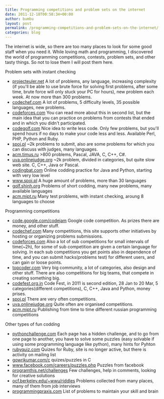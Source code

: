```yaml
---
title: Programming competitions and problem sets on the internet
date: 2011-12-18T00:58:34+00:00
author: bumbu
layout: post
permalink: /programming-competitions-and-problem-sets-on-the-internet/
categories: blog
---
```

The internet is wide, so there are too many places to look for some good staff when you need it. While loving math and programming, I discovered the world of programming competitions, contests, problem sets, and other tasty things. So not to lose them I will post them here.

Problem sets with instant checking
<ul>
	<li><a href="http://projecteuler.net/" rel="nofollow">projecteuler.net</a> A lot of problems, any language, increasing complexity (if you'll be able to use brute force for solving first problems, after some time, brute force will only stuck your PC for hours), new problem each week. At now more than 300 problems.</li><!--more-->
	<li><a href="http://www.codechef.com/" rel="nofollow">codechef.com</a> A lot of problems, 5 difficulty levels, 35 possible languages, new problems.</li>
	<li><a href="http://www.codeforces.com/" rel="nofollow">codeforces.com</a> You can read more about this in second list, but the main idea that you can practice on problems from contests that ended and in which you didn't participated.</li>
	<li><a href="http://codegolf.com/" rel="nofollow">codegolf.com</a> Nice idea to write less code. Only few problems, but you'll spend hours if no days to make your code less and less. Available Perl, PHP, Python and Ruby.</li>
	<li><a href="http://www.spoj.pl/" rel="nofollow">spoj.pl</a> ~2k problems to submit, also are some problems for which you can discuss with judges, many languages.</li>
	<li><a href="http://acm.timus.ru/" rel="nofollow">acm.timus.ru</a> &gt;800 problems, Pascal, JAVA, C, C++, C#.</li>
	<li><a href="http://uva.onlinejudge.org/" rel="nofollow">uva.onlinejudge.org</a> ~2k problem, divided in categories, but quite slow web site. C, C++, Java or Pascal.</li>
	<li><a href="http://codingbat.com/">codingbat.com</a> Online codding practice for Java and Python, starting with very low level</li>
	<li><a title="spoj.pl" href="http://www.spoj.pl/">www.spoj.pl</a> A huge amount of problems, more than 30 languages</li>
	<li><a href="http://golf.shinh.org/">golf.shinh.org</a> Problems of short codding, many new problems, many available languages</li>
	<li><a href="http://acm.mipt.ru/">acm.mipt.ru</a> Many test problems, with instant checking, aroung 8 languages to choose</li>
</ul>
Programming competitions
<ul>
	<li><a href="http://code.google.com/codejam">code.google.com/codejam</a> Google code competition. As prizes there are money, and other stuff.</li>
	<li><a href="http://www.codechef.com/" rel="nofollow">codechef.com</a> Many competitions, this site supports other initiatives by hosting or organizing problems submissions.</li>
	<li><a href="http://www.codeforces.com/" rel="nofollow">codeforces.com</a> Also a lot of sub competitions for small intervals of time(~2h), for some of sub competition are given a certain language for solving. In each sub competitions you get points also in dependence of time, and you can submit hacks(problems test) for different users, and can gain or loose points.</li>
	<li><a href="http://www.topcoder.com/" rel="nofollow">topcoder.com</a> Very big community, a lot of categories, also design and other stuff. There are also competitions for big teams, that compete in creating something big.</li>
	<li><a href="http://codefest.org.in/" rel="nofollow">codefest.org.in</a> Code Fest, in 2011 is second edition, 28 Jan to 20 Mar, 5 categories(different competitions), C, C++, Java and Python, money prises.</li>
	<li><a href="http://www.spoj.pl/" rel="nofollow">spoj.pl</a> There are very often competitions.</li>
	<li><a href="http://uva.onlinejudge.org/" rel="nofollow">uva.onlinejudge.org</a> Quite often are organised competitions.</li>
	<li><a href="http://acm.mipt.ru/">acm.mipt.ru</a> Publishing from time to time different russian programming competitions</li>
</ul>
Other types of fun codding
<ul>
	<li><a href="http://www.pythonchallenge.com/">pythonchallenge.com</a> Each page has a hidden challenge, and to go from one page to another, you have to solve some puzzles (easy solvable if using some programming language like python), many hints for Pyhton</li>
	<li><a href="http://rubyquiz.com/">rubyquiz.com</a> Quizes for Ruby, site is no longer active, but there is activity on mailing list</li>
	<li><a href="http://www.gowrikumar.com/c/index.html">gowrikumar.com/c</a> quizes/puzzles in C</li>
	<li><a href="http://www.facebook.com/careers/puzzles.php">www.facebook.com/careers/puzzles.php</a> Puzzles from facebook</li>
	<li><a href="http://programthis.net/challenges/">programthis.net/challenges</a> Few challenges, help in comments, looking for creative solutions</li>
	<li><a href="http://www.ocf.berkeley.edu/~wwu/riddles/intro.shtml">ocf.berkeley.edu/~wwu/riddles</a> Problems collected from many places, many of them from job interviews</li>
	<li><a href="http://programmingpraxis.com/">programmingpraxis.com</a> List of problems to maintain your skill and brain</li>
</ul>

